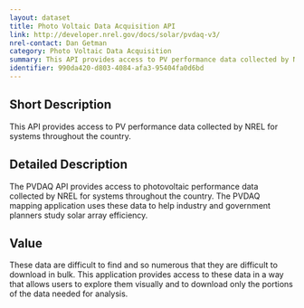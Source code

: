 ```yaml
---
layout: dataset
title: Photo Voltaic Data Acquisition API
link: http://developer.nrel.gov/docs/solar/pvdaq-v3/
nrel-contact: Dan Getman
category: Photo Voltaic Data Acquisition
summary: This API provides access to PV performance data collected by NREL for systems throughout the country.
identifier: 990da420-d803-4084-afa3-95404fa0d6bd
---
```


## Short Description

This API provides access to PV performance data collected by NREL for systems throughout the country.

## Detailed Description

The PVDAQ API provides access to photovoltaic
performance data collected by NREL for systems
throughout the country. The PVDAQ mapping
application uses these data to help industry and
government planners study solar array efficiency.

## Value

These data are difficult to find and so numerous that
they are difficult to download in bulk. This application
provides access to these data in a way that allows users
to explore them visually and to download only the
portions of the data needed for analysis.
